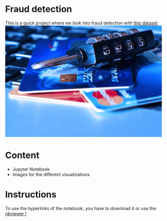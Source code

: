 # Fraud detection
This is a quick project where we look into fraud detection with <a href=https://www.kaggle.com/mlg-ulb/creditcardfraud> this dataset</a>.
![Credit Card](CreditCardImage.jpg)

# Content
- Jupyter Notebook
- Images for the different visualizations

# Instructions
To use the hyperlinks of the notebook, you have to download it or use the <a href=https://nbviewer.jupyter.org/github/cydessole/Make-Money-ML-Project/blob/master/Week_03/Credit_Fraud.ipynb#toc2>nbviewer ! </a>
